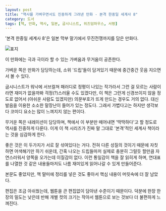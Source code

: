 ```yaml
---
layout: post
title: "역사를 가벼우면서도 진중하게 그려낸 만화 - 본격 한중일 세계사 8"
category: 도서
tags: [책, 만화, 역사, 일본, 굽시니스트, 위즈덤하우스, 서평]
---
```


'본격 한중일 세계사 8'은
일본 막부 말기에서 무진전쟁까지를 담은 만화다.

![표지](https://images2.imgbox.com/20/58/tsTUvcMz_o.jpg)

이 만화에는 극과 극이라 할 수 있는 가벼움과 무거움이 공존한다.

가벼운 쪽은 만화가 담당하는데,
소위 '드립'들이 담겨있기 때문에
중간중간 웃음 지으면서 볼 수 있다.

굽시니스트가 워낙에 서브컬쳐 패러디로 정평이 나있는 작가라서
그런 걸 모르는 사람이라면 재미가 없을까봐 걱정(?)스러울 수도 있겠다만,
이 책은 그런게 신경쓰이지 않을 정도로 없어서
(아쉬운 사람도 있겠지만) 의문부호가 뜨게 만드는 경우도 거의 없다.
대신 발음을 이용한 소소한 말장난이 들어가 있는 정도다.
그래서 가볍다고는 하지만 생각보다 코미디 요소는 많이 느껴지지 않는 편이다.

무거운 쪽은 내레이션이 담당하며,
책에서 이 부분만 떼어내면 '딱딱하다'고 할 정도로 역사를 진중하게 다룬다.
이게 이 책 시리즈가 진짜 말 그대로 '본격'적인 세계사 책이라는 것을 심감하게 한다.

좋은 것은 이 두가지가 서로 잘 섞여있다는 거다.
전혀 다른 성질의 것이기 때문에 자칫하면 어색해기만 하기 쉬운데,
간혹 나오는 드립들마저 실제로 충분히 그럴듯 할만큼 자연스러워서 양쪽을 오가는데 이질감이 없다.
이런 통일감이 책을 잘 읽히게 하며,
연대표를 나열한 것 같은 내용들마저도 나름 재미있게 읽어나갈 수 있게 만들어준다.

본문도 좋았지만,
책 말미에 정리를 넣은 것도 좋아서
핵심 내용이 머릿속에 더 잘 남았다.

편집은 조금 아쉬웠는데,
웹툰을 큰 편집없이 담아낸 수준이기 때문이다.
덕분에 한장 한장의 밀도는 낮은데 반해 개별 컷의 크기는 작아서
웹툰으로 보는 것보다 더 불편하게 느껴진다.
